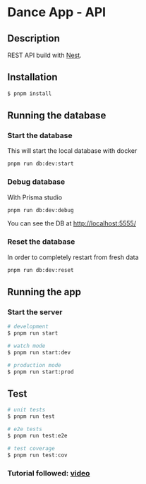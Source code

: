 # Dance App - API

## Description

REST API build with [Nest](https://github.com/nestjs/nest).

## Installation

```bash
$ pnpm install
```

## Running the database

### Start the database

This will start the local database with docker

```bash
pnpm run db:dev:start
```

### Debug database

With Prisma studio

```bash
pnpm run db:dev:debug
```

You can see the DB at [http://localhost:5555/](http://localhost:5555/)

### Reset the database

In order to completely restart from fresh data

```bash
pnpm run db:dev:reset
```

## Running the app

### Start the server

```bash
# development
$ pnpm run start

# watch mode
$ pnpm run start:dev

# production mode
$ pnpm run start:prod
```

## Test

```bash
# unit tests
$ pnpm run test

# e2e tests
$ pnpm run test:e2e

# test coverage
$ pnpm run test:cov
```

### Tutorial followed: [video](https://www.youtube.com/watch?v=GHTA143_b-s)
